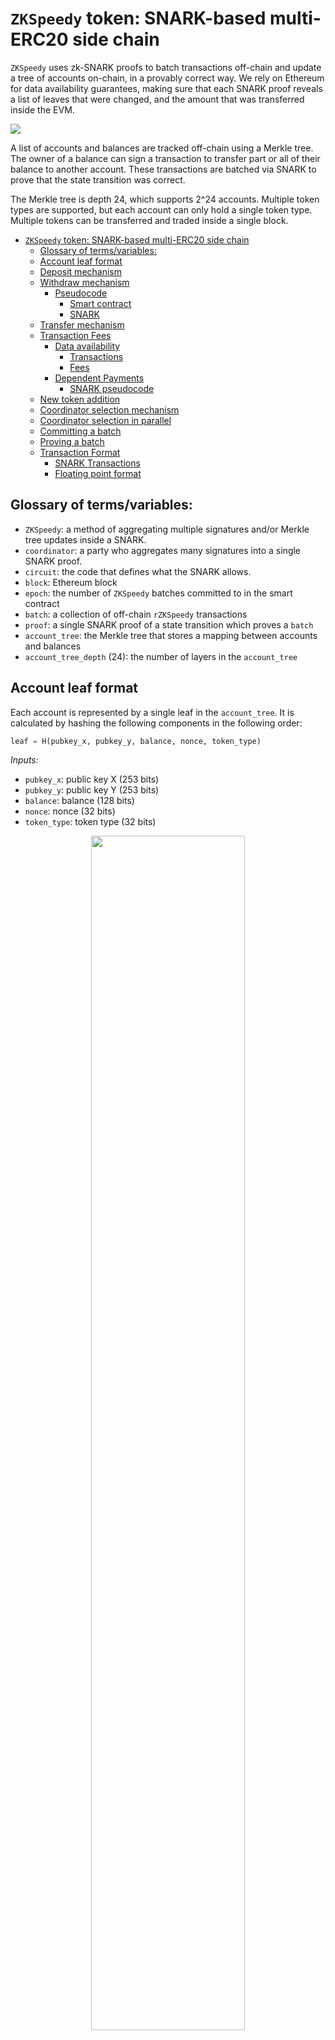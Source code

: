 # `ZKSpeedy` token: SNARK-based multi-ERC20 side chain
`ZKSpeedy` uses zk-SNARK proofs to batch transactions off-chain and update a tree of accounts on-chain, in a provably correct way. We rely on Ethereum for data availability guarantees, making sure that each SNARK proof reveals a list of leaves that were changed, and the amount that was transferred inside the EVM.

![](./images/ZKSpeedy.png?raw=true)

A list of accounts and balances are tracked off-chain using a Merkle tree. The owner of a balance can sign a transaction to transfer part or all of their balance to another account. These transactions are batched via SNARK to prove that the state transition was correct. 

The Merkle tree is depth 24, which supports 2^24 accounts. Multiple token types are supported, but each account can only hold a single token type. Multiple tokens can be transferred and traded inside a single block.

- [`ZKSpeedy` token: SNARK-based multi-ERC20 side chain](#ZKSpeedy-token-snark-based-multi-erc20-side-chain)
  * [Glossary of terms/variables:](#glossary-of-termsvariables)
  * [Account leaf format](#account-leaf-format)
  * [Deposit mechanism](#deposit-mechanism)
  * [Withdraw mechanism](#withdraw-mechanism)
    + [Pseudocode](#pseudocode)
      - [Smart contract](#smart-contract)
      - [SNARK](#snark)
  * [Transfer mechanism](#transfer-mechanism)
  * [Transaction Fees](#transaction-fees)
    + [Data availability](#data-availability)
      - [Transactions](#transactions)
      - [Fees](#fees)
    + [Dependent Payments](#dependent-payments)
      - [SNARK pseudocode](#snark-pseudocode)
  * [New token addition](#new-token-addition)
  * [Coordinator selection mechanism](#coordinator-selection-mechanism)
  * [Coordinator selection in parallel](#coordinator-selection-in-parallel)
  * [Committing a batch](#committing-a-batch)
  * [Proving a batch](#proving-a-batch)
  * [Transaction Format](#transaction-format)
    + [SNARK Transactions](#snark-transactions)
    + [Floating point format](#floating-point-format)

## Glossary of terms/variables:

 * `ZKSpeedy`: a method of aggregating multiple signatures and/or Merkle tree updates inside a SNARK. 
 * `coordinator`: a party who aggregates many signatures into a single SNARK proof. 
 * `circuit`: the code that defines what the SNARK allows.
 * `block`: Ethereum block
 * `epoch`: the number of `ZKSpeedy` batches committed to in the smart contract 
 * `batch`: a collection of off-chain `rZKSpeedy` transactions 
 * `proof`: a single SNARK proof of a state transition which proves a `batch` 
 * `account_tree`: the Merkle tree that stores a mapping between accounts and balances
 * `account_tree_depth` (24): the number of layers in the `account_tree`


## Account leaf format

Each account is represented by a single leaf in the `account_tree`. It is calculated by hashing the following components in the following order:

```python
leaf = H(pubkey_x, pubkey_y, balance, nonce, token_type)
```

*Inputs:*

 * `pubkey_x`: public key X (253 bits)
 * `pubkey_y`: public key Y (253 bits) 
 * `balance`: balance (128 bits) 
 * `nonce`: nonce (32 bits)
 * `token_type`: token type (32 bits)
 
<p align="center"> 
<img src ="./images/database.png?raw=true" width=70%>
</p>
SNARK storage database

## Deposit mechanism
Each deposit creates a leaf in the smart contract. The smart contract checks that the `nonce`, `token_type` and `balance` are correct. Anyone can aggregate these deposits into a `deposit_tree` with a `deposit_root`. 

The coordinator can add these to the current balance tree by:

1. Proving that an `empty_node` at the same depth as the `deposit_tree` is empty in the `account_tree`.
2. Replacing this `empty_node` with the `deposit_root`
3. Using the same Merkle proof to calculate the new `account_root`.

![](./images/deposit.png?raw=true)

## Withdraw mechanism
Leaves can be withdrawn on the smart contract as follows. 

The transaction format is 8 bytes:
 
   * `from`: 3 bytes 
   * `to`: 3 bytes  
   * `amount`: 2 bytes 

The `to` address of `0` is a reserved address without a private key. Any balance sent to leaf index `0` is understood to be a `withdraw` transation. 

When the SNARK proof is submitted by the coordinator, if the destination is `0` the on-chain 'withdrawable balance' for the `from` leaf index is incremented by the `amount` transferred. (NB: the `amount` needs converting from floating point to Wei unsigned integer.)

On the smart contract, the `from` address must commit to an Ethereum `withdraw_address`. This allows any off-chain `withdraw` transaction made in `ZKSpeedy` by the `from` address to be transferred on-chain to the `withdraw_address`.

Because any token type can be sent to the zero address, transfers to the zero address should avoid the token type check. It is important that no transfers are able to leave the zero address, i.e. the circuit logic should not allow leaf `0` to be the `from` address of a transaction.

### Pseudocode

#### Smart contract 
```javascript
    function withdraw(uint epoch, uint i) {
        // make sure proof has been provided for given epoch
        require(batches[epoch].finalized == true);

        transaction = withdraw[epoch][i];

        // Ethereum address to transfer tokens to
        address = withdraw_address[transaction.from];

        // token_type to transfer
        token_type withdraw_token[withdraw_address[transaction.from]];

        // transfer withdrawn tokens
        address.send(token_type, to_256_bit_number(transaction.amount));
    }
    
    function nominate_withdraw_address(nomination_proof, leaf_address, withdraw_address) {
        
        snark_verify(nomination_proof);

        // cannot change previously committed withdraw_address
        require(withdraw_address[leaf_address] == 0);

        // set nominate_withdraw_address for leaf_address
        withdraw_address[leaf_address] = withdraw_address;    
    }
```

#### SNARK
``` javascript
    nomination_proof()
        public address
        public withdraw_address
        public account_root
        public merkle_proof
        public sig

        leaf = leaves[address]

        verify_merkle_proof(leaf, account_root, merkle_proof)
        validate_signature(sig, withdraw_address, address)
```

## Transfer mechanism
We have an `account_tree` with mapping of public key to `nonce` and `balance` of various `token_type`s. We want to be able to transfer these tokens. The owner of a token creates a signature that signals their consent to update their balance. This signature contains the following fields:

* `from` - Leaf index (`account_tree_depth` bit unsigned) of sending account
   * `nonce` - `account_tree_depth` bit Nonce, to prevent transaction replays
   * `to` - Leaf index (24 bit unsigned) of receiving account
   * `amount` - Balance to transfer (16 bit unsigned)
   * `fee` - The fee to pay the coordinator
 * `sig` - Dictionary containing signature
   * `A` - Public point of signer's key
   * `R` - Public point for EdDSA signature
   * `s` - Scalar for EdDSA signature (254bit in $\mathbb{F}_p$)

The SNARK then constrains the coordinator to processing these transactions in the following way:

1. Prove that the leaf at the `from` index has a certain public key in the `account_tree`, using a `from_merkle_proof`
2. Prove that that public key matches the signature of the transaction
3. Reduce the balance of the `from` leaf 
4. Increment the nonce of the `from` leaf 
5. Using the same `from_merkle_proof`, insert this updated `from` leaf into the old `account_tree` while keeping every other leaf constant. The resulting Merkle root is called the `intermediate_root`
6. Prove that the leaf at the `to` index is included in the `account_tree` with `intermediate_root`, using a `to_merkle_proof`
7. Check that `to.token_type == from.token_type`
8. Update the balance of the `to` leaf. 
9. Using the same to_merkle_proof, insert the updated `to` leaf into the `account_tree` with `intermediate_root`, calculating the `final_root`. 

If any of these steps fail the whole proof fails. 

This proof for a single transaction can be generalised to many transactions, as long as the appropriate `intermediate_root`s are pre-computed and provided as input to the circuit. 


## Transaction Fees

We need to pay fees so the coordinator is incentivized to process batches of transactions. It is important that users can pay for fees in different tokens. This allows us to process transactions in each batch. As we have a larger pool we can include we can make batches faster.

So we force the coordinator to commit to the fees in the EVM and then validate this is correct in the SNARK. We use an all pay fee model where the coordinator commits to a fee and any fee transaction that specifies a fee more than or equal to this amount can be included and pays the fee that the coordinator commited to.

### Data availability

#### Transactions
This approach is based upon the scheme described [here](https://ethresear.ch/t/on-chain-scaling-to-potentially-500-tx-sec-through-mass-tx-validation/3477).

Each transaction record is 8 bytes, and consists of:

1. `from` index (3 bytes)
2. `to` index   (3 bytes)
3. `amount`    (2 bytes) 

The `from` and `to` offsets specify the leaves within the tree, the size required for the offset depends on the depth of the tree. `TreeCapacity` $= 2^\texttt{tree\_depth}$, offset size in bits is $log_2(\texttt{tree\_depth})$.

#### Fees

The data provided above is not enough to ensure that all data is available. As the amount recived at the `to` leaf is actually `amount - fee[token]`. Therefore we also need the coordinator to commit on-chain to fees for 16 different token types. 

1. `token_type` 32 bits 
2. `fee` 2 bytes
3. `number_transaction_of_this_type` 12 bits

For each batch, the records are concatenated together and then hashed to produce a single digest. This digest is passed as a public input to the SNARK circuit to ensure that the on-chain and in-circuit data match.

Then the circuit processes these transactions and ensures that:

1. Each token type is in the token schedule or has zero fee. 
2. The `no_tx_of_this_type == no_tx_processed`

After a proof has been finalized the coordinator can include withdraw `fee * number_transaction_of_this_type` of each token type they have included. 

### Dependent Payments

We want to allow for dependent payments. This allows us to do atomic swaps at almost no cost in terms of constraints.

The user can signal that their transaction is dependent upon a previous one by signaling via signature. These fields in the signature format are `"dependent_payments": [[to,from,amount], [to,from,amount]]`, where `to`, `from`, `amount` define the transaction that this one depends upon. 

Then the SNARK confirms that each transaction has its dependencies included. 

#### SNARK pseudocode
```javascript
// look back , checks if this tx depends upon the previous tx
if (signature[i].dependent_payment[0] != 0) {
    require(signature[i].dependent_payment[0].to == signature[i-1].to);
    require(signature[i].dependent_payment[0].from == signature[i-1].from);
    require(signature[i].dependent_payment[0].amount == signature[i-1].amount);
    
}
// look forward, checks if this tx depends upon the next tx
if (signature[i].dependent_payment[1] != 0) {
    require(signature  require(signature[i].dependent_payment[1].to == signature[1+1].to);
    require(signature[i].dependent_payment[1].from == signature[i+1].from);
    require(signature[i].dependent_payment[1].amount == signature[i+1].amount);s[i] == signature[i+1]);
}
```

## New token addition

Each token needs to be added before it can be transferred. The EVM maintains a list of 2^32 tokens. The deposits, transfers, and withdraws reference a token index in this list. Anyone can add a new token by calling the add_token function on the smart contract.

To prevent squatting attacks, users need to burn 0.1 ether in order to add a new token.

Pseudo code

Smart contract

    // Add a new token
    function add_token() {
    
    }


## Coordinator selection mechanism

Coordinators are staked. 

1. Their probability of being selected to prove a `batch` of transactions is proportional to their stake.
2. We use the hash of the block hash as our randomness beacon. This can be biased but at some cost to the miners. Since we don't really need to worry about attacks because a malicious miner can process transactions and probably get much less reward than the block reward. 
3. As soon as this is committed, a new coordinator is selected who has 5 blocks to commit to a `batch` of transactions. 
4. If they do not commit in this time a new coordinator is selected. This is repeated until a new `batch` is committed to. 
5. We only ever have `proof_time/blocktime` batches in progress.

If an coordinator fails to produce a proof for a `batch` of transactions they have committed to in `proof_time` they are slashed, all future commitments are cancelled, and we begin again with a new coordinator. 

``` javascript
contract coordinator_orderer {
    uint epoch = 0;
    uint min_deposit = 64 ether;
    uint no_coordinators = 0;
    uint max_parallel_proofs = (proof_time/15) + (proof_time/15)*0.5;
    uint count_parallel_proofs = 0;

    function deposit() payable {
        require(msg.value >= min_deposit);
        coordinators.append(msg.sender);
    }

    function request_withdraw() {
        require(coordinators.indexOf(msg.sender) != -1);
        //move coordinator to end of list
        //reduce the number of coordinators by 1
        //set time limit for 1 day in the future
        //to make sure they are not about to get slashed
    }

    function confirm_withdraw() {
        coordinators.delete(msg.sender);
        // check they have waited 10 days 
        // since requesting withdraw
        msg.sender.send(min_deposit);
    }
    
    function commit_to_transactions(transactions, transaction_list) {
        require(msg.sender == coordinator_orderer);
        hash = "0x0"; 
        epoch += 1;
        for (transaction in transactions) {
            // we can pack here more efficiently
            hash = sha256(hash, transaction.to, transaction.from, transaction.amount);
            if (transaction.to == 0) { 
                withdraws[epoch].append((transaction.from, transaction.amount));
            }
        }
                
    }

    function commit_to_deposit() { 

    }
    
    
    function commit_to_batch(transactions, transaction_list) {

    }

    function prove_batch () { 
        //finalize withdraws()
        roll_up.prove_transition(i, batch);
        count_parallel_proofs--;
    }

    function revert_commit() {

    }

    //slash an coordinator for failing to create a proof
    function slash() {

    }
```


## Coordinator selection in parallel
[This spreadsheet](https://docs.google.com/spreadsheets/d/1bT3MSgZ2_rs-MRrrMrs5NhuXqG_jmr5Qrhzkde_Tb30/edit#gid=0) shows how batches of transactions are aggregated and processed in parallel.

![Parallel proving ](https://i.imgur.com/F3frJ3b.png)

Stages:

 1. Collect transactions
 2. Pick and process a `batch` of transactions
 3. Submit commitment to `batch` of transactions to smart contract
 4. Generate SNARK `proof`
 5. Submit `proof` to smart contract

Once a batch of transactions has been picked, and the commitment submitted to the smart contract, then the next `epoch` begins while the previous is being proven.

As soon as someone commits to a `batch` we open a new auction. But we limit the number of open auctions/unproven commitments at `proving_time/blocktime` so that we can be making `proof`s to fill every block but not more than that. 

After the coordinator has committed they have `proving_time` to provide the `proof`. If they fail to provide the `proof` in this time they are slashed. 

We revert all commitments after this time and start the auction again. 

## Committing a batch
```
event BatchCommitted(
    uint256 batchNumber
);

function commitBatch(
    bytes32 new_account_root,
    bytes transactions
);
```

When an coordinator commits a batch, it will provide a list of transactions along with `new_account_root`. Based on the current on-chain `account_root`, all full clients can verify that the transactions are valid state transitions from the current `account_root` to `new_account_root`. `H(transactions)` is stored in the contract so that the digest can be compared to the transactions included by the coordinator when proving the `batch` later, i.e. the coordinator must use the same transactions when committing and proving a given `batch`. 

The coordinator will also provide a deposit.

## Proving a batch

```
event BatchProved(
    uint256 epoch
);

function proveBatch(
    uint256 epoch,
    bytes proof,
    bytes transactions
);
```

When a coordinator proves a `batch`, it will reference the previously committed `batch` by `epoch` number to first check that the digest produced by `H(transactions)` matches the digest stored for the committed `batch`, and will then retrieve the necessary on-chain data (i.e. `account_root`) to be used for SNARK verification along with `proof` and the sequentially hashed output created for `transactions` (so that we can check that the transactions provided on-chain match the transactions used in the circuit).


## Transaction Format
### SNARK Transactions

EdDSA signatures are used by users to send transactions. The coordinator uses these transactions to make a SNARK proof.

These are provided to the coordinator in the off-chain transaction. The transaction is represented as a JSON document:

```json
{
   "tx": {
      "from": index,
      "nonce": nnn,
      "to": public_key_x,
      "amount": nnn,
      "fee": nnn, 
      "dependent_payments": [[to, from, amount], [to, from, amount]]
      "hash_to_from_amount": nnn
   }
   "sig": {
       "A": [pubkey.x, pubkey.y],
       "R": [R.x, R.y],
       "s": nnn
   }
}
```

To verify the transaction:

```python
m = H(tx.from, tx.to, tx.amount, tx.fee)

assert True == eddsa_verify(m, sig.A, sig.R, sig.s)
```


### Floating point format

This is the way it's encoded a 3 and a half decimal digits in a 16 bits floating point. Lets name those bits from MSB to LSB

`e4 e3 e2 e1 e0 m9 m8 m7 m6 m5 m4 m3 m2 m1 m0 d `

`exp := e0 + e1*2 + e2*2^2 + e3*2^3 + e4*2^4`

`m := m0 + m1*2 + m2*2^2 + m3*2^3 + m4*2^4 + m5*2^5 + m6*2^6 + m7*2^7 + m8*2^8 + m9*2^9`

`V := m*10^exp + d* ( (10^exp) >> 1 )`

This format allows to use decimal numbers where the 3 most significant digits can be any digit [0..9] The fourth can be 0 or 5 and an exponent from 1 to 10^31

**Example 1: 123000000**

`m = 123 => 0x7b => 0b00 0111 1011`

`d = 0` (The fourth digit is a 0)

`exp = 6 => 0b00110`

So the floating point format would be `0b0011000011110110  = 0x30F6`

**Example 2:  454500**

`m = 454 => 0x1c6 => 0b0111000110`

`d = 1` (The fourth digit is a 5)

`exp = 3 => 0x3 => 0b00011`

So the floating point format is `0b0001101110001101 = 0x1B8D`
